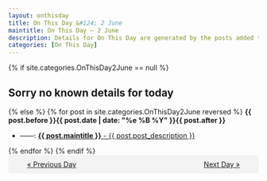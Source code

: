 ```yaml
---
layout: onthisday
title: On This Day &#124; 2 June
maintitle: On This Day — 2 June
description: Details for On This Day are generated by the posts added to the website so the content is subject to changes/updates over time.
categories: [On This Day]
---
```


{% if site.categories.OnThisDay2June == null %}
<h2>Sorry no known details for today</h2>
{% else %}
{% for post in site.categories.OnThisDay2June reversed %}
<strong>{{ post.before }}{{ post.date | date: "%e %B %Y" }}{{ post.after }}</strong>
<ul>
<li> ——: <a class="{{ post.class }}" href="{{ post.url }}"><strong>{{ post.maintitle }}</strong> - {{ post.post_description }}</a></li>
</ul>
{% endfor %}
{% endif %}
<br />
<div style="background-color: #f3f3f3; padding: 10px; border-radius: 5px; text-align: center; display: flex; justify-content: space-evenly;">
<a href="/onthisday/06/06-01">« Previous Day</a>
<span style="visibility:hidden;">[ Visit Leap Year February 29 ]</span>
<a href="/onthisday/06/06-03">Next Day »</a>
</div>

